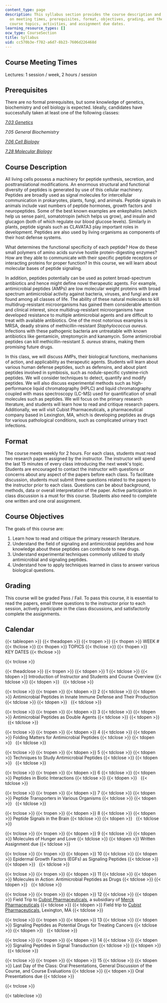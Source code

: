 ```yaml
---
content_type: page
description: This syllabus section provides the course description and information
  on meeting times, prerequisites, format, objectives, grading, and the schedule of
  course topics, activities, and assignment due dates.
learning_resource_types: []
ocw_type: CourseSection
title: Syllabus
uid: cc570b3e-f782-a6d7-8b23-7606d226468d
---
```


Course Meeting Times
--------------------

Lectures: 1 session / week, 2 hours / session

Prerequisites
-------------

There are no formal prerequisites, but some knowledge of genetics, biochemistry and cell biology is expected. Ideally, candidates have successfully taken at least one of the following classes:

[_7.03 Genetics_](/courses/7-03-genetics-fall-2004)

_7.05 General Biochemistry_

[_7.06 Cell Biology_](/courses/7-06-cell-biology-spring-2007)

[_7.28 Molecular Biology_](/courses/7-28-molecular-biology-spring-2005)

Course Description
------------------

All living cells possess a machinery for peptide synthesis, secretion, and posttranslational modifications. An enormous structural and functional diversity of peptides is generated by use of this cellular machinery. Peptides are broadly used as signal molecules for intercellular communication in prokaryotes, plants, fungi, and animals. Peptide signals in animals include vast numbers of peptide hormones, growth factors and neuropeptides. Some of the best known examples are enkephalins (which help us sense pain), somatotropin (which helps us grow), and insulin and glucagon (both of which regulate our blood glucose levels). Similarly in plants, peptide signals such as CLAVATA3 play important roles in development. Peptides are also used by living organisms as components of their host defense systems.

What determines the functional specificity of each peptide? How do these small polymers of amino acids survive hostile protein-digesting enzymes? How are they able to communicate with their specific peptide receptors or interacting proteins for proper function? In this course, we will learn about molecular bases of peptide signaling.

In addition, peptides potentially can be used as potent broad-spectrum antibiotics and hence might define novel therapeutic agents. For example, antimicrobial peptides (AMPs) are low molecular weight proteins with broad spectrum antimicrobial activity against bacteria, viruses, and fungi and are found among all classes of life. The ability of these natural molecules to kill multidrug-resistant microorganisms has gained them considerable attention and clinical interest, since multidrug-resistant microorganisms have developed resistance to multiple antimicrobial agents and are difficult to treat with available antibiotics. One of the most notorious examples is MRSA, deadly strains of methicillin-resistant _Staphylococcus aureus_. Infections with these pathogenic bacteria are untreatable with known antibiotics like gentamicin, streptomycin and kanamycin. Some antimicrobial peptides can kill methicillin-resistant _S. aureus_ strains, making them promising future drugs.

In this class, we will discuss AMPs, their biological functions, mechanisms of action, and applicability as therapeutic agents. Students will learn about various human defense peptides, such as defensins, and about plant peptides involved in symbiosis, such as nodule-specific cysteine-rich peptides. We will consider techniques to detect, quantify and modify peptides. We will also discuss experimental methods such as high-performance liquid chromatography (HPLC) and liquid chromatography coupled with mass spectroscopy (LC-MS) used for quantification of small molecules such as peptides. We will focus on the primary research literature, and students will learn how to read and critique research papers. Additionally, we will visit Cubist Pharmaceuticals, a pharmaceutical company based in Lexington, MA, which is developing peptides as drugs for various pathological conditions, such as complicated urinary tract infections.

Format
------

The course meets weekly for 2 hours. For each class, students must read two research papers assigned by the instructor. The instructor will spend the last 15 minutes of every class introducing the next week's topic. Students are encouraged to contact the instructor with questions or concerns about any aspect of the papers before each class. To facilitate discussion, students must submit three questions related to the papers to the instructor prior to each class. Questions can be about background, methods, data or overall interpretation of the paper. Active participation in class discussion is a must for this course. Students also need to complete one written and one oral assignment.

Course Objectives
-----------------

The goals of this course are:

1.  Learn how to read and critique the primary research literature.
2.  Understand the field of signaling and antimicrobial peptides and how knowledge about these peptides can contribute to new drugs.
3.  Understand experimental techniques commonly utilized to study antimicrobial and signaling peptides.
4.  Understand how to apply techniques learned in class to answer various biological questions.

Grading
-------

This course will be graded Pass / Fail. To pass this course, it is essential to read the papers, email three questions to the instructor prior to each session, actively participate in the class discussions, and satisfactorily complete the assignments.

Calendar
--------

{{< tableopen >}}
{{< theadopen >}}
{{< tropen >}}
{{< thopen >}}
WEEK #
{{< thclose >}}
{{< thopen >}}
TOPICS
{{< thclose >}}
{{< thopen >}}
KEY DATES
{{< thclose >}}

{{< trclose >}}

{{< theadclose >}}
{{< tropen >}}
{{< tdopen >}}
1
{{< tdclose >}}
{{< tdopen >}}
Introduction of Instructor and Students and Course Overview
{{< tdclose >}}
{{< tdopen >}}
 
{{< tdclose >}}

{{< trclose >}}
{{< tropen >}}
{{< tdopen >}}
2
{{< tdclose >}}
{{< tdopen >}}
Antimicrobial Peptides in Innate Immune Defense and Their Production
{{< tdclose >}}
{{< tdopen >}}
 
{{< tdclose >}}

{{< trclose >}}
{{< tropen >}}
{{< tdopen >}}
3
{{< tdclose >}}
{{< tdopen >}}
Antimicrobial Peptides as Double Agents
{{< tdclose >}}
{{< tdopen >}}
 
{{< tdclose >}}

{{< trclose >}}
{{< tropen >}}
{{< tdopen >}}
4
{{< tdclose >}}
{{< tdopen >}}
Folding Matters for Antimicrobial Peptides
{{< tdclose >}}
{{< tdopen >}}
 
{{< tdclose >}}

{{< trclose >}}
{{< tropen >}}
{{< tdopen >}}
5
{{< tdclose >}}
{{< tdopen >}}
Techniques to Study Antimicrobial Peptides
{{< tdclose >}}
{{< tdopen >}}
 
{{< tdclose >}}

{{< trclose >}}
{{< tropen >}}
{{< tdopen >}}
6
{{< tdclose >}}
{{< tdopen >}}
Peptides in Biotic Interactions
{{< tdclose >}}
{{< tdopen >}}
 
{{< tdclose >}}

{{< trclose >}}
{{< tropen >}}
{{< tdopen >}}
7
{{< tdclose >}}
{{< tdopen >}}
Peptide Transporters in Various Organisms
{{< tdclose >}}
{{< tdopen >}}
 
{{< tdclose >}}

{{< trclose >}}
{{< tropen >}}
{{< tdopen >}}
8
{{< tdclose >}}
{{< tdopen >}}
Peptide Signals in the Brain
{{< tdclose >}}
{{< tdopen >}}
 
{{< tdclose >}}

{{< trclose >}}
{{< tropen >}}
{{< tdopen >}}
9
{{< tdclose >}}
{{< tdopen >}}
Molecules of Hunger and Love
{{< tdclose >}}
{{< tdopen >}}
Written Assignment due
{{< tdclose >}}

{{< trclose >}}
{{< tropen >}}
{{< tdopen >}}
10
{{< tdclose >}}
{{< tdopen >}}
Epidermal Growth Factors (EGFs) as Signaling Peptides
{{< tdclose >}}
{{< tdopen >}}
 
{{< tdclose >}}

{{< trclose >}}
{{< tropen >}}
{{< tdopen >}}
11
{{< tdclose >}}
{{< tdopen >}}
Molecules in Action: Antimicrobial Peptides as Drugs
{{< tdclose >}}
{{< tdopen >}}
 
{{< tdclose >}}

{{< trclose >}}
{{< tropen >}}
{{< tdopen >}}
12
{{< tdclose >}}
{{< tdopen >}}
Field Trip to [Cubist Pharmaceuticals](https://en.wikipedia.org/wiki/Cubist_Pharmaceuticals), a subsidiary of [Merck Pharmaceuticals](http://www.merck.com/index.html)
{{< tdclose >}}
{{< tdopen >}}
Field trip to [Cubist Pharmaceuticals](https://en.wikipedia.org/wiki/Cubist_Pharmaceuticals), Lexington, MA
{{< tdclose >}}

{{< trclose >}}
{{< tropen >}}
{{< tdopen >}}
13
{{< tdclose >}}
{{< tdopen >}}
Signaling Peptides as Potential Drugs for Treating Cancers
{{< tdclose >}}
{{< tdopen >}}
 
{{< tdclose >}}

{{< trclose >}}
{{< tropen >}}
{{< tdopen >}}
14
{{< tdclose >}}
{{< tdopen >}}
Signaling Peptides in Signal Transduction
{{< tdclose >}}
{{< tdopen >}}
 
{{< tdclose >}}

{{< trclose >}}
{{< tropen >}}
{{< tdopen >}}
15
{{< tdclose >}}
{{< tdopen >}}
Last Day of the Class: Oral Presentations, General Discussion of the Course, and Course Evaluations
{{< tdclose >}}
{{< tdopen >}}
Oral Presentations due
{{< tdclose >}}

{{< trclose >}}

{{< tableclose >}}